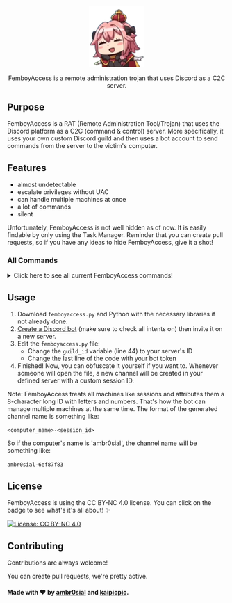 <p align="center">
  <a href="https://github.com/ambr0sial/femboyaccess"><img src="femboyaccess_logo.png" alt="FemboyAccess" width="128" /></a> 
</p>
<p align="center">
  FemboyAccess is a remote administration trojan that uses Discord as a C2C server.
</p>

## Purpose

FemboyAccess is a RAT (Remote Administration Tool/Trojan) that uses the Discord platform as a C2C (command & control) server. More specifically, it uses your own custom Discord guild and then uses a bot account to send commands from the server to the victim's computer.

## Features

- almost undetectable
- escalate privileges without UAC
- can handle multiple machines at once
- a lot of commands
- silent

Unfortunately, FemboyAccess is not well hidden as of now. It is easily findable by only using the Task Manager. Reminder that you can create pull requests, so if you have any ideas to hide FemboyAccess, give it a shot!

### All Commands

<details>
<summary>Click here to see all current FemboyAccess commands!</summary>

```
help - sends the help message
ping - checks bot latency
cd - navigates through directories
ls - lists files in the current directory
download <file> - download a specific file from the victim's computer
cmd - execute a CMD command
run <file> - run a file
screenshot - take a screenshot of the computer
bsod - blue screen of death
startup - add femboyaccess to startup
furryporn - floods the user's screen with furry porn (e621)
randommousemovements - randomly moves the user's mouse location
randomvolume - changes the volume value randomly
clipboard - fetches the victim's clipboard and sends it [BUGGY]
askescalate - asks the user to escalate privileges
escalate - tries to escalate privileges [DETECTED]
whoami - checks if femboyaccess is running as user or admin
msgbox <message> <title> - sends a message box
background <url> - changes the background to a specific image
playsound <url> - plays a sound using its url
doxx - fetches information from ipapi.co like city, zip..
blockinput - blocks inputs
unblockinput - unblocks inputs
tts - text-to-speech message
windowsphish - sends a fake windows security update pop-up asking for a password
displayoff - turns off screen
displayon - turns on screen
critproc - makes femboyaccess into a critical process
uncritproc - makes femboyaccess into a normal process
idletime - shows how much time the user has been idle
passwords - fetches passwords from the user's browsers
streamscreen - supposed to "stream" the user's screen using several screenshots but still not working
pid - gets the current pid
localtime - fetches the user's local time
timeset <year> <month> <day> <hour> <minute> - changes the system's time to a new one
webcampic - takes a pic from the user's webcam
fuckmbr - overwrites the master boot record
regedit <key_path> <value_name> <new_value> - edits a regedit value
taskkill <name> - kills a process
processes - lists all the running processes
exit - exit this session
```

</details>

## Usage

  1. Download `femboyaccess.py` and Python with the necessary libraries if not already done.
  2. [Create a Discord bot](https://discord.dev/) (make sure to check all intents on) then invite it on a new server.
  3. Edit the `femboyaccess.py` file:
      * Change the `guild_id` variable (line 44) to your server's ID
      * Change the last line of the code with your bot token
  4. Finished! Now, you can obfuscate it yourself if you want to. Whenever someone will open the file, a new channel will be created in your defined server with a custom session ID.

Note: FemboyAccess treats all machines like sessions and attributes them a 8-character long ID with letters and numbers. That's how the bot can manage multiple machines at the same time. The format of the generated channel name is something like:

`<computer_name>-<session_id>`

So if the computer's name is 'ambr0sial', the channel name will be something like:

`ambr0sial-6ef87f83`

## License

FemboyAccess is using the CC BY-NC 4.0 license. You can click on the badge to see what's it's all about! ✨

[![License: CC BY-NC 4.0](https://img.shields.io/badge/License-CC_BY--NC_4.0-magenta.svg)](https://creativecommons.org/licenses/by-nc/4.0/)
## Contributing

Contributions are always welcome!

You can create pull requests, we're pretty active.


#### Made with ❤ by [ambr0sial](https://www.github.com/ambr0sial) and [kaipicpic](https://www.github.com/kaipicpic).
